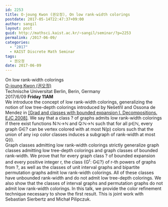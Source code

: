 ```yaml
---
id: 2253
title: O-joung Kwon (권오정), On low rank-width colorings
postdate: 2017-05-14T22:47:37+09:00
author: sangil
layout: post
guid: http://mathsci.kaist.ac.kr/~sangil/seminar/?p=2253
permalink: /2017-06-09/
categories:
  - "2017"
  - KAIST Discrete Math Seminar
tags:
  - 권오정
date: 2017-06-09
---
```

<div class="talk">
  On low rank-width colorings
</div>

<div class="speaker">
  <a href="http://mathsci.kaist.ac.kr/~ojkwon/">O-joung Kwon (권오정)</a><br /> Technische Universitat Berlin, Berin, Germany
</div>

<div class="date">
  2017/6/09 <strong>Friday 11AM</strong>
</div>

<div class="abstract">
  We introduce the concept of low rank-width colorings, generalizing the notion of low tree-depth colorings introduced by Nešetřil and Ossona de Mendez in <a href="https://doi.org/10.1016/j.ejc.2006.07.013">[Grad and classes with bounded expansion I. Decompositions. EJC 2008]</a>. We say that a class ? of graphs admits low rank-width colorings if there exist functions N:ℕ→ℕ and Q:ℕ→ℕ such that for all p∈ℕ, every graph G∈? can be vertex colored with at most N(p) colors such that the union of any i≤p color classes induces a subgraph of rank-width at most Q(i).<br /> Graph classes admitting low rank-width colorings strictly generalize graph classes admitting low tree-depth colorings and graph classes of bounded rank-width. We prove that for every graph class ? of bounded expansion and every positive integer r, the class {G<sup>r</sup>: G∈?} of r-th powers of graphs from ?, as well as the classes of unit interval graphs and bipartite permutation graphs admit low rank-width colorings. All of these classes have unbounded rank-width and do not admit low tree-depth colorings. We also show that the classes of interval graphs and permutation graphs do not admit low rank-width colorings. In this talk, we provide the color refinement technique necessary to show the first result. This is joint work with Sebastian Sierbertz and Michał Pilipczuk.
</div>
